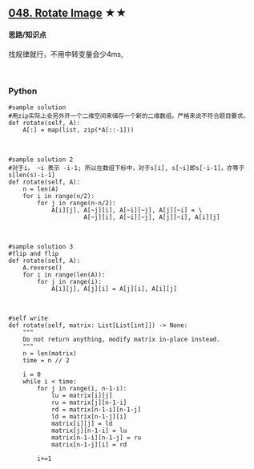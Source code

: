 ## [048. Rotate Image][1] ★★
[1]: https://leetcode.com/problems/rotate-image/

    
#### 思路/知识点
找规律就行，不用中转变量会少4ms, 

  <br />  

### Python
    #sample solution
    #用zip实际上会另外开一个二维空间来储存一个新的二维数组。严格来说不符合题目要求。
    def rotate(self, A):
        A[:] = map(list, zip(*A[::-1]))
        

  <br /> 

    #sample solution 2
    #对于i， ~i 表示 -i-1; 所以在数组下标中，对于s[i], s[~i]即s[-i-1]，亦等于s[len(s)-i-1]
    def rotate(self, A):
        n = len(A)
        for i in range(n/2):
            for j in range(n-n/2):
                A[i][j], A[~j][i], A[~i][~j], A[j][~i] = \
                         A[~j][i], A[~i][~j], A[j][~i], A[i][j]

  <br />
    
    #sample solution 3
    #flip and flip
    def rotate(self, A):
        A.reverse()
        for i in range(len(A)):
            for j in range(i):
                A[i][j], A[j][i] = A[j][i], A[i][j]

  <br /> 

    #self write
    def rotate(self, matrix: List[List[int]]) -> None:
        """
        Do not return anything, modify matrix in-place instead.
        """
        n = len(matrix)
        time = n // 2
        
        i = 0
        while i < time:
            for j in range(i, n-1-i):
                lu = matrix[i][j]
                ru = matrix[j][n-1-i]
                rd = matrix[n-1-i][n-1-j]
                ld = matrix[n-1-j][i]
                matrix[i][j] = ld
                matrix[j][n-1-i] = lu
                matrix[n-1-i][n-1-j] = ru
                matrix[n-1-j][i] = rd
                
            i+=1
                

    
